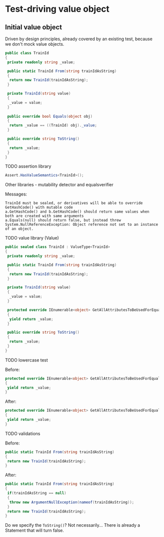 # Test-driving value object

## Initial value object

Driven by design principles, already covered by an existing test, because we don't mock value objects.


```csharp
public class TrainId
{
 private readonly string _value;

 public static TrainId From(string trainIdAsString)
 {
  return new TrainId(trainIdAsString);
 }

 private TrainId(string value)
 {
  _value = value;
 }
 
 public override bool Equals(object obj)
 {
  return _value == ((TrainId) obj)._value;
 }

 public override string ToString()
 {
  return _value;
 }
}
```

TODO assertion library

```csharp
Assert.HasValueSemantics<TrainId>();
```

Other libraries - mutability detector and equalsverifier

Messages:

```
TrainId must be sealed, or derivatives will be able to override GetHashCode() with mutable code
a.GetHashCode() and b.GetHashCode() should return same values when both are created with same arguments
a.Equals(null) should return false, but instead threw System.NullReferenceException: Object reference not set to an instance of an object.
```

TODO value library (Value)
 
```csharp
public sealed class TrainId : ValueType<TrainId>
{
 private readonly string _value;

 public static TrainId From(string trainIdAsString)
 {
  return new TrainId(trainIdAsString);
 }

 private TrainId(string value)
 {
  _value = value;
 }

 protected override IEnumerable<object> GetAllAttributesToBeUsedForEquality
 {
  yield return _value;
 }

 public override string ToString()
 {
  return _value;
 }
}
```

TODO lowercase test

Before:

```csharp
protected override IEnumerable<object> GetAllAttributesToBeUsedForEquality
{
 yield return _value;
}
```

After:

```csharp
protected override IEnumerable<object> GetAllAttributesToBeUsedForEquality
{
 yield return _value;
}
```

TODO validations

Before:

```csharp
public static TrainId From(string trainIdAsString)
{
 return new TrainId(trainIdAsString);
}
```

After:

```csharp
public static TrainId From(string trainIdAsString)
{
 if(trainIdAsString == null)
 {
  throw new ArgumentNullException(nameof(trainIdAsString));
 }
 return new TrainId(trainIdAsString);
}
```

Do we specify the `ToString()`? Not necessarily... There is already a Statement that will turn false.